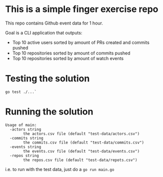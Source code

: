 # This is a simple finger exercise repo

This repo contains Github event data for 1 hour.

Goal is a CLI application that outputs:

- Top 10 active users sorted by amount of PRs created and commits pushed
- Top 10 repositories sorted by amount of commits pushed
- Top 10 repositories sorted by amount of watch events

# Testing the solution

``` go test ./...` ```

# Running the solution
```
Usage of main:
  -actors string
        the actors.csv file (default "test-data/actors.csv")
  -commits string
        the commits.csv file (default "test-data/commits.csv")
  -events string
        the events.csv file (default "test-data/events.csv")
  -repos string
        the repos.csv file (default "test-data/repots.csv")
```

i.e. to run with the test data, just do a `go run main.go`
